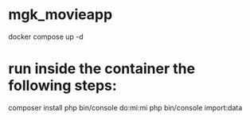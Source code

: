 # mgk_movieapp

docker compose up -d
# run inside the container the following steps: 
composer install
php bin/console do:mi:mi
php bin/console import:data
